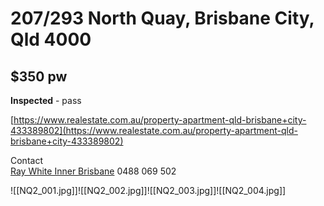 # 207/293 North Quay, Brisbane City, Qld 4000

## $350 pw

**Inspected** - pass  

[https://www.realestate.com.au/property-apartment-qld-brisbane+city-433389802](https://www.realestate.com.au/property-apartment-qld-brisbane+city-433389802)

Contact  
[Ray White Inner Brisbane](https://raywhiteinnerbrisbaneapts.com.au/properties/residential-for-rent/qld/brisbane-city-4000/apartment/2637700)
0488 069 502

![[NQ2_001.jpg]]![[NQ2_002.jpg]]![[NQ2_003.jpg]]![[NQ2_004.jpg]]